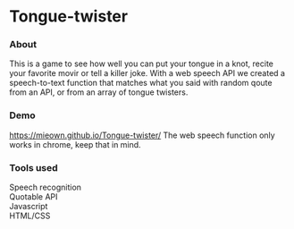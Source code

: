# Tongue-twister

### About
This is a game to see how well you can put your tongue in a knot, recite your favorite movir or tell a killer joke. 
With a web speech API we created a speech-to-text function that matches what you said with random qoute from an API, or from an array of tongue twisters. 

### Demo
https://mieown.github.io/Tongue-twister/
The web speech function only works in chrome, keep that in mind. 

### Tools used
Speech recognition  
Quotable API  
Javascript  
HTML/CSS  

